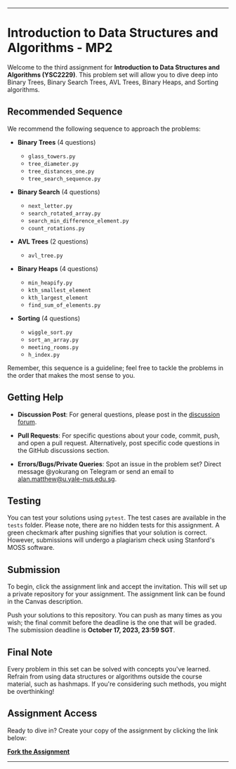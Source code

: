 ---

# Introduction to Data Structures and Algorithms - MP2

Welcome to the third assignment for **Introduction to Data Structures and Algorithms (YSC2229)**. This problem set will allow you to dive deep into Binary Trees, Binary Search Trees, AVL Trees, Binary Heaps, and Sorting algorithms.

## Recommended Sequence

We recommend the following sequence to approach the problems:

- **Binary Trees** (4 questions)
  - `glass_towers.py`
  - `tree_diameter.py`
  - `tree_distances_one.py`
  - `tree_search_sequence.py`
  
- **Binary Search** (4 questions)
  - `next_letter.py`
  - `search_rotated_array.py`
  - `search_min_difference_element.py`
  - `count_rotations.py`
  
- **AVL Trees** (2 questions)
  - `avl_tree.py`
  
- **Binary Heaps** (4 questions)
  - `min_heapify.py`
  - `kth_smallest_element`
  - `kth_largest_element`
  - `find_sum_of_elements.py`
  
- **Sorting** (4 questions)
  - `wiggle_sort.py`
  - `sort_an_array.py`
  - `meeting_rooms.py`
  - `h_index.py`

Remember, this sequence is a guideline; feel free to tackle the problems in the order that makes the most sense to you.

## Getting Help

- **Discussion Post**: For general questions, please post in the [discussion forum](#).
  
- **Pull Requests**: For specific questions about your code, commit, push, and open a pull request. Alternatively, post specific code questions in the GitHub discussions section.

- **Errors/Bugs/Private Queries**: Spot an issue in the problem set? Direct message @yokurang on Telegram or send an email to <alan.matthew@u.yale-nus.edu.sg>.

## Testing

You can test your solutions using `pytest`. The test cases are available in the `tests` folder. Please note, there are no hidden tests for this assignment. A green checkmark after pushing signifies that your solution is correct. However, submissions will undergo a plagiarism check using Stanford's MOSS software.

## Submission

To begin, click the assignment link and accept the invitation. This will set up a private repository for your assignment. The assignment link can be found in the Canvas description.

Push your solutions to this repository. You can push as many times as you wish; the final commit before the deadline is the one that will be graded. The submission deadline is **October 17, 2023, 23:59 SGT**.

## Final Note

Every problem in this set can be solved with concepts you've learned. Refrain from using data structures or algorithms outside the course material, such as hashmaps. If you're considering such methods, you might be overthinking!

## Assignment Access

Ready to dive in? Create your copy of the assignment by clicking the link below:

[**Fork the Assignment**](https://classroom.github.com/a/sFWdSc_h)

---